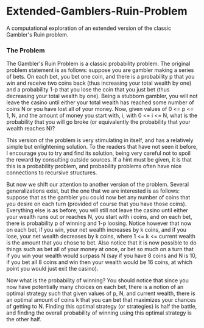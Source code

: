 # Extended-Gamblers-Ruin-Problem
A computational exploration of an extended version of the classic Gambler's Ruin problem.

### The Problem
The Gambler's Ruin Problem is a classic probability problem. The original problem statement is as follows: suppose you are gambler making a series of bets. On each bet, you bet one coin, and there is a probability p that you win and receive two coins back (thus increasing your total wealth by one) and a probability 1-p that you lose the coin that you just bet (thus decreasing your total wealth by one). Being a stubborn gambler, you will not leave the casino until either your total wealth has reached some number of coins N or you have lost all of your money. Now, given values of 0 <= p <= 1, N, and the amount of money you start with, i, with 0 <= i <= N, what is the probability that you will go broke (or equivalently the probability that your wealth reaches N)?

This version of the problem is very stimulating in itself, and has a relatively simple but enlightening solution. To the readers that have not seen it before, I encourage you to try and find its solution, being very careful not to spoil the reward by consulting outside sources. If a hint must be given, it is that this is a probability problem, and probability problems often have nice connections to recursive structures.

But now we shift our attention to another version of the problem. Several generalizations exist, but the one that we are interested is as follows: suppose that as the gambler you could now bet any number of coins that you desire on each turn (provided of course that you have those coins). Everything else is as before; you will still not leave the casino until either your wealth runs out or reaches N, you start with i coins, and on each bet, there is probability p of winning and 1-p loosing. Notice however that now on each bet, if you win, your net wealth increases by k coins, and if you lose, your net wealth decreases by k coins, where 1 <= k <= current wealth is the amount that you chose to bet. Also notice that it is now possible to do things such as bet all of your money at once, or bet so much on a turn that if you win your wealth would surpass N (say if you have 8 coins and N is 10, if you bet all 8 coins and win then your wealth would be 16 coins, at which point you would just exit the casino).

Now what is the probability of winning? You should notice that since you now have potentially many choices on each bet, there is a notion of an optimal strategy such that given values of p, N, and current wealth, there is an optimal amount of coins k that you can bet that maximizes your chances of getting to N. Finding this optimal strategy (or strategies) is half the battle, and finding the overall probability of winning using this optimal strategy is the other half.

<!-- Problem statement, (discoveries, derivations, function derivations, observations), how to use, unexplored avenues -->
